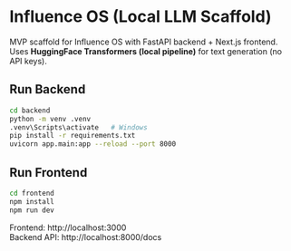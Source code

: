 # Influence OS (Local LLM Scaffold)

MVP scaffold for Influence OS with FastAPI backend + Next.js frontend.
Uses **HuggingFace Transformers (local pipeline)** for text generation (no API keys).

## Run Backend
```bash
cd backend
python -m venv .venv
.venv\Scripts\activate   # Windows
pip install -r requirements.txt
uvicorn app.main:app --reload --port 8000
```

## Run Frontend
```bash
cd frontend
npm install
npm run dev
```

Frontend: http://localhost:3000  
Backend API: http://localhost:8000/docs
